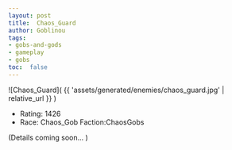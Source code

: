 ```yaml
---
layout: post
title:  Chaos_Guard
author: Goblinou
tags:
- gobs-and-gods
- gameplay
- gobs
toc:  false
---
```


![Chaos_Guard]( {{ 'assets/generated/enemies/chaos_guard.jpg' | relative_url }} )
- Rating: 1426
- Race: Chaos_Gob  Faction:ChaosGobs

(Details coming soon... )